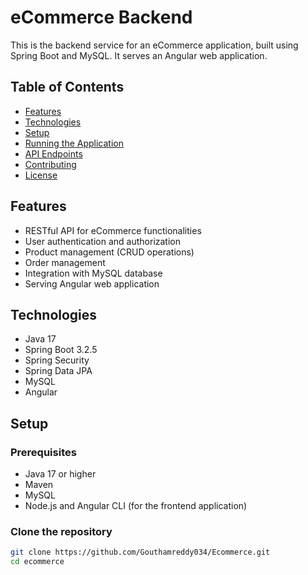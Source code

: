 # eCommerce Backend

This is the backend service for an eCommerce application, built using Spring Boot and MySQL. It serves an Angular web application. 

## Table of Contents 

- [Features](#features)
- [Technologies](#technologies)
- [Setup](#setup)
- [Running the Application](#running-the-application)
- [API Endpoints](#api-endpoints)
- [Contributing](#contributing)
- [License](#license)

## Features

- RESTful API for eCommerce functionalities
- User authentication and authorization
- Product management (CRUD operations)
- Order management
- Integration with MySQL database
- Serving Angular web application

## Technologies

- Java 17
- Spring Boot 3.2.5
- Spring Security
- Spring Data JPA
- MySQL
- Angular

## Setup

### Prerequisites

- Java 17 or higher
- Maven
- MySQL
- Node.js and Angular CLI (for the frontend application)

### Clone the repository

```sh
git clone https://github.com/Gouthamreddy034/Ecommerce.git
cd ecommerce
